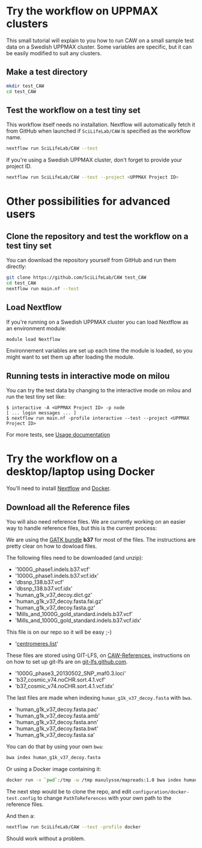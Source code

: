 # Try the workflow on UPPMAX clusters

This small tutorial will explain to you how to run CAW on a small sample test data on a Swedish UPPMAX cluster. Some variables are specific, but it can be easily modified to suit any clusters.

## Make a test directory

```bash
mkdir test_CAW
cd test_CAW
```

## Test the workflow on a test tiny set

This workflow itself needs no installation. Nextflow will automatically fetch it from GitHub when launched if `SciLifeLab/CAW` is specified as the workflow name.

```bash
nextflow run SciLifeLab/CAW --test
```

If you're using a Swedish UPPMAX cluster, don't forget to provide your project ID.

```bash
nextflow run SciLifeLab/CAW --test --project <UPPMAX Project ID>
```

# Other possibilities for advanced users

## Clone the repository and test the workflow on a test tiny set

You can download the repository yourself from GitHub and run them directly:

```bash
git clone https://github.com/SciLifeLab/CAW test_CAW
cd test_CAW
nextflow run main.nf --test
```

## Load Nextflow

If you're running on a Swedish UPPMAX cluster you can load Nextflow as an environment module:

```bash
module load Nextflow
```

Environnement variables are set up each time the module is loaded, so you might want to set them up after loading the module.

## Running tests in interactive mode on milou

You can try the test data by changing to the interactive mode on milou and run the test tiny set like:

```
$ interactive -A <UPPMAX Project ID> -p node
[ ... login messages ... ]
$ nextflow run main.nf -profile interactive --test --project <UPPMAX Project ID>
```

For more tests, see [Usage documentation](USAGE.md#test)

# Try the workflow on a desktop/laptop using Docker

You'll need to install [Nextflow](https://www.nextflow.io/) and  [Docker](https://www.docker.com/).

## Download all the Reference files
You will also need reference files.
We are currently working on an easier way to handle reference files, but this is the current process:

We are using the [GATK bundle](https://software.broadinstitute.org/gatk/download/bundle) __b37__ for most of the files.
The instructions are pretty clear on how to dowload files.

The following files need to be downloaded (and unzip):
- '1000G_phase1.indels.b37.vcf'
- '1000G_phase1.indels.b37.vcf.idx'
- 'dbsnp_138.b37.vcf'
- 'dbsnp_138.b37.vcf.idx'
- 'human_g1k_v37_decoy.dict.gz'
- 'human_g1k_v37_decoy.fasta.fai.gz'
- 'human_g1k_v37_decoy.fasta.gz'
- 'Mills_and_1000G_gold_standard.indels.b37.vcf'
- 'Mills_and_1000G_gold_standard.indels.b37.vcf.idx'

This file is on our repo so it will be easy ;-)
- '[centromeres.list](https://raw.githubusercontent.com/SciLifeLab/CAW/master/repeats/centromeres.list)'

These files are stored using GIT-LFS, on [CAW-References](https://github.com/MaxUlysse/CAW-References), instructions on on how to set up git-lfs are on [git-lfs.github.com](https://git-lfs.github.com/).

- '1000G_phase3_20130502_SNP_maf0.3.loci'
- 'b37_cosmic_v74.noCHR.sort.4.1.vcf'
- 'b37_cosmic_v74.noCHR.sort.4.1.vcf.idx'

The last files are made when indexing `human_g1k_v37_decoy.fasta` with `bwa`.
- 'human_g1k_v37_decoy.fasta.pac'
- 'human_g1k_v37_decoy.fasta.amb'
- 'human_g1k_v37_decoy.fasta.ann'
- 'human_g1k_v37_decoy.fasta.bwt'
- 'human_g1k_v37_decoy.fasta.sa'

You can do that by using your own `bwa`:
```bash
bwa index human_g1k_v37_decoy.fasta
```

Or using a Docker image containing it:
```bash
docker run -v `pwd`:/tmp -w /tmp maxulysse/mapreads:1.0 bwa index human_g1k_v37_decoy.fasta
```
The next step would be to clone the repo, and edit `configuration/docker-test.config` to change `PathToReferences` with your own path to the reference files.

And then a:
```bash
nextflow run SciLifeLab/CAW --test -profile docker
```
Should work without a problem.
